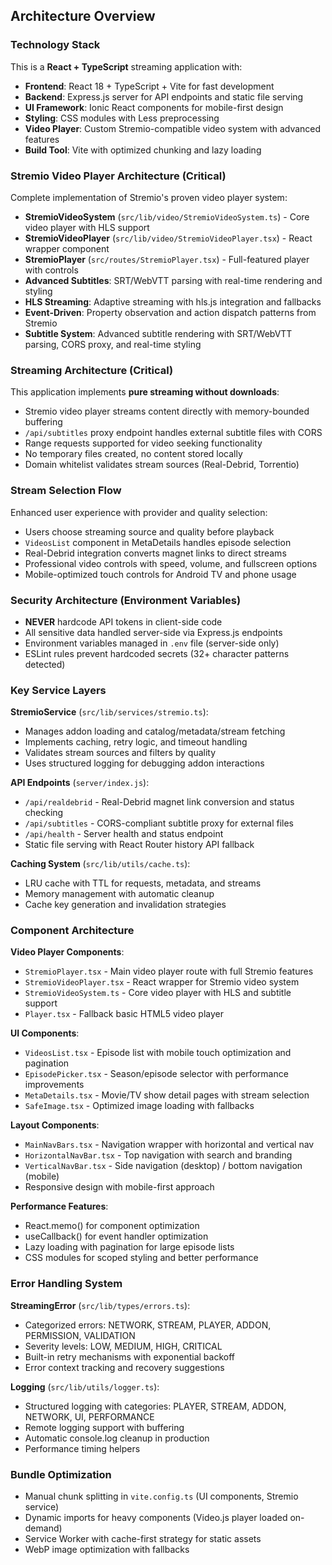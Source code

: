 ## Architecture Overview

### Technology Stack
This is a **React + TypeScript** streaming application with:
- **Frontend**: React 18 + TypeScript + Vite for fast development
- **Backend**: Express.js server for API endpoints and static file serving
- **UI Framework**: Ionic React components for mobile-first design
- **Styling**: CSS modules with Less preprocessing
- **Video Player**: Custom Stremio-compatible video system with advanced features
- **Build Tool**: Vite with optimized chunking and lazy loading

### Stremio Video Player Architecture (Critical)
Complete implementation of Stremio's proven video player system:
- **StremioVideoSystem** (`src/lib/video/StremioVideoSystem.ts`) - Core video player with HLS support
- **StremioVideoPlayer** (`src/lib/video/StremioVideoPlayer.tsx`) - React wrapper component
- **StremioPlayer** (`src/routes/StremioPlayer.tsx`) - Full-featured player with controls
- **Advanced Subtitles**: SRT/WebVTT parsing with real-time rendering and styling
- **HLS Streaming**: Adaptive streaming with hls.js integration and fallbacks
- **Event-Driven**: Property observation and action dispatch patterns from Stremio
- **Subtitle System**: Advanced subtitle rendering with SRT/WebVTT parsing, CORS proxy, and real-time styling

### Streaming Architecture (Critical)
This application implements **pure streaming without downloads**:
- Stremio video player streams content directly with memory-bounded buffering
- `/api/subtitles` proxy endpoint handles external subtitle files with CORS
- Range requests supported for video seeking functionality
- No temporary files created, no content stored locally
- Domain whitelist validates stream sources (Real-Debrid, Torrentio)

### Stream Selection Flow
Enhanced user experience with provider and quality selection:
- Users choose streaming source and quality before playback
- `VideosList` component in MetaDetails handles episode selection
- Real-Debrid integration converts magnet links to direct streams
- Professional video controls with speed, volume, and fullscreen options
- Mobile-optimized touch controls for Android TV and phone usage

### Security Architecture (Environment Variables)
- **NEVER** hardcode API tokens in client-side code
- All sensitive data handled server-side via Express.js endpoints
- Environment variables managed in `.env` file (server-side only)
- ESLint rules prevent hardcoded secrets (32+ character patterns detected)

### Key Service Layers

**StremioService** (`src/lib/services/stremio.ts`):
- Manages addon loading and catalog/metadata/stream fetching
- Implements caching, retry logic, and timeout handling
- Validates stream sources and filters by quality
- Uses structured logging for debugging addon interactions

**API Endpoints** (`server/index.js`):
- `/api/realdebrid` - Real-Debrid magnet link conversion and status checking
- `/api/subtitles` - CORS-compliant subtitle proxy for external files
- `/api/health` - Server health and status endpoint
- Static file serving with React Router history API fallback

**Caching System** (`src/lib/utils/cache.ts`):
- LRU cache with TTL for requests, metadata, and streams
- Memory management with automatic cleanup
- Cache key generation and invalidation strategies

### Component Architecture

**Video Player Components**:
- `StremioPlayer.tsx` - Main video player route with full Stremio features
- `StremioVideoPlayer.tsx` - React wrapper for Stremio video system
- `StremioVideoSystem.ts` - Core video player with HLS and subtitle support
- `Player.tsx` - Fallback basic HTML5 video player

**UI Components**:
- `VideosList.tsx` - Episode list with mobile touch optimization and pagination
- `EpisodePicker.tsx` - Season/episode selector with performance improvements
- `MetaDetails.tsx` - Movie/TV show detail pages with stream selection
- `SafeImage.tsx` - Optimized image loading with fallbacks

**Layout Components**:
- `MainNavBars.tsx` - Navigation wrapper with horizontal and vertical nav
- `HorizontalNavBar.tsx` - Top navigation with search and branding
- `VerticalNavBar.tsx` - Side navigation (desktop) / bottom navigation (mobile)
- Responsive design with mobile-first approach

**Performance Features**:
- React.memo() for component optimization
- useCallback() for event handler optimization
- Lazy loading with pagination for large episode lists
- CSS modules for scoped styling and better performance

### Error Handling System

**StreamingError** (`src/lib/types/errors.ts`):
- Categorized errors: NETWORK, STREAM, PLAYER, ADDON, PERMISSION, VALIDATION
- Severity levels: LOW, MEDIUM, HIGH, CRITICAL
- Built-in retry mechanisms with exponential backoff
- Error context tracking and recovery suggestions

**Logging** (`src/lib/utils/logger.ts`):
- Structured logging with categories: PLAYER, STREAM, ADDON, NETWORK, UI, PERFORMANCE
- Remote logging support with buffering
- Automatic console.log cleanup in production
- Performance timing helpers

### Bundle Optimization
- Manual chunk splitting in `vite.config.ts` (UI components, Stremio service)
- Dynamic imports for heavy components (Video.js player loaded on-demand)
- Service Worker with cache-first strategy for static assets
- WebP image optimization with fallbacks